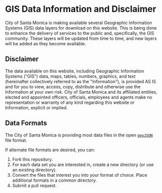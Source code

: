 GIS Data Information and Disclaimer
===================================

City of Santa Monica is making available several Geographic Information Systems (GIS) data layers for download on this website. This is being done to enhance the delivery of services to the public and, specifically, the GIS community. These layers will be updated from time to time, and new layers will be added as they become available.

Disclaimer
----------

The data available on this website, including Geographic Information Systems ("GIS") data, maps, tables, numbers, graphics, and text (hereinafter collectively referred to as the "Information"), is provided AS IS and for you to view, access, copy, distribute and otherwise use the Information at your own risk. City of Santa Monica and its affiliated entities, elected and appointed officers, officials, employees and agents make no representation or warranty of any kind regarding this website or Information, explicit or implied.

Data Formats
-----------

The City of Santa Monica is providing most data files in the open [`geoJSON`](http://en.wikipedia.org/wiki/GeoJSON) file format.

If alternate file formats are desired, you can:

1. Fork this repository.
2. For each data set you are interested in, create a new directory (or use an existing directory).
3. Convert the files that interest you into your format of choice. Place additional formats in a common directory.
4. Submit a pull request.


